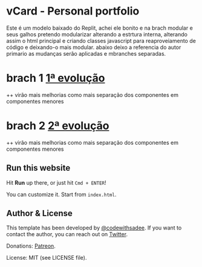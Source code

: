 # vCard - Personal portfolio

Este é um modelo baixado do Replit, achei ele bonito e na brach modular e seus galhos pretendo modularizar
alterando a estrtura interna, alterando assim o html principal e criando classes javascript para reaproveiamento de código e deixando-o mais modular.
abaixo deixo a referencia do autor primario as mudanças serão aplicadas e mbranches separadas.

# brach 1 [ 1ª evolução ](https://github.com/faustinopsy/portifolio_Modelo/tree/1-modular-js-class)
++ virão mais melhorias como mais separação dos componentes em componentes menores

# brach 2 [ 2ª evolução ](https://github.com/faustinopsy/portifolio_Modelo/tree/2-modular-section-components)
++ virão mais melhorias como mais separação dos componentes em componentes menores


## Run this website

Hit **Run** up there, or just hit `Cmd + ENTER`!

You can customize it. Start from `index.html`.

## Author & License

This template has been developed by [@codewithsadee](https://www.twitter.com/codewithsadee). If you want to contact the author, you can reach out on [Twitter](https://www.twitter.com/codewithsadee). 

Donations: [Patreon](https://patreon.com/codewithsadee).

License: MIT (see LICENSE file).